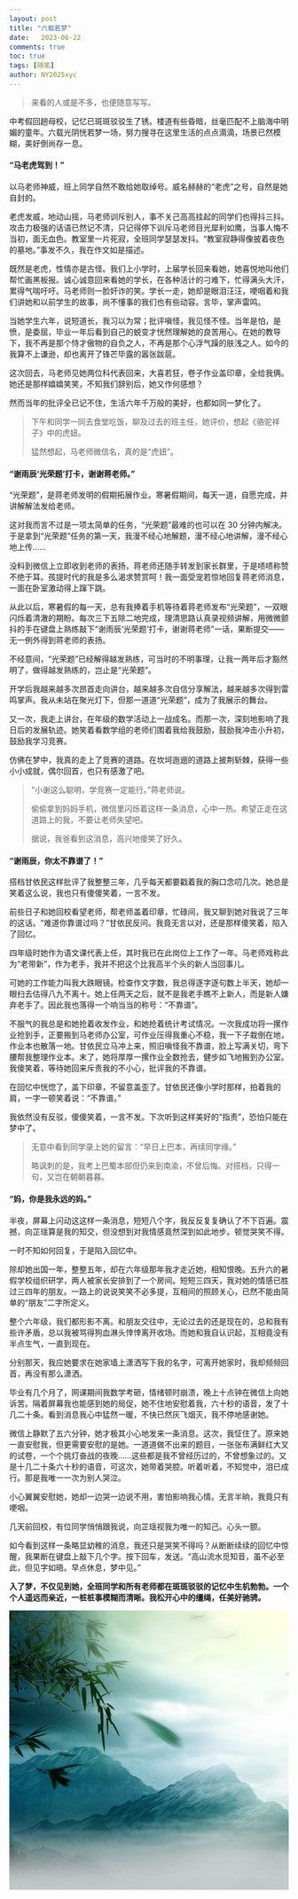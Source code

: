```yaml
---
layout: post
title: "六载若梦"
date:   2023-06-22
comments: true
toc: true
tags: [随笔]
author: NY2025xyc
---
```


> 来看的人或是不多，也便随意写写。

中考假回趟母校，记忆已斑斑驳驳生了锈。楼道有些昏暗，丝毫匹配不上脑海中明媚的童年。六载光阴恍若梦一场，努力搜寻在这里生活的点点滴滴，场景已然模糊，美好倒尚存一息。

#### “马老虎驾到！”

以马老师神威，班上同学自然不敢给她取绰号。威名赫赫的“老虎”之号，自然是她自封的。

老虎发威，地动山摇，马老师训斥别人，事不关己高高挂起的同学们也得抖三抖。攻击力极强的话语已然记不清，只记得停下训斥马老师目光犀利如鹰，当事人悔不当初，面无血色。教室里一片死寂，全班同学瑟瑟发抖。“教室寂静得像披着夜色的墓地。”事发不久，我在作文如是描述。

既然是老虎，性情亦是古怪。我们上小学时，上届学长回来看她，她喜悦地叫他们帮忙画黑板报。诚心诚意回来看她的学长，在各种活计的刁难下，忙得满头大汗，累得气喘吁吁。马老师则一脸奸诈的笑。学长一走，她却是眼泪汪汪，哽咽着和我们讲她和以前学生的故事，尚不懂事的我们也有些动容。言毕，掌声雷鸣。

当她学生六年，说短道长，我习以为常；批评嗔怪，我见怪不怪。当年是怕，是愤，是委屈，毕业一年后看到自己的蜕变才恍然理解她的良苦用心。在她的教导下，我不再是那个恃才傲物的自负之人，不再是那个心浮气躁的肤浅之人。如今的我算不上谦逊，却也离开了锋芒毕露的嚣张跋扈。

这次回去，马老师见她两位科代表回来，大喜若狂，卷子作业盖印章，全给我俩。她还是那样嬉嬉笑笑，不知我们辞别后，她又作何感想？

然而当年的批评全已记不住，生活六年千万般的美好，也都如同一梦化了。

> 下午和同学一同去食堂吃饭，聊及过去的班主任，她评价，想起《骆驼祥子》中的虎妞。
>
> 猛然想起，马老师微信名，真的是“虎妞”。

#### “谢雨辰‘光荣题’打卡，谢谢蒋老师。”

“光荣题”，是蒋老师发明的假期拓展作业。寒暑假期间，每天一道，自愿完成，并讲解解法发给老师。

这对我而言不过是一项太简单的任务，“光荣题”最难的也可以在 30 分钟内解决。于是拿到“光荣题”任务的第一天，我漫不经心地解题，漫不经心地讲解，漫不经心地上传……

没料到微信上立即收到老师的表扬，蒋老师还随手转发到家长群里，于是啧啧称赞不绝于耳。孩提时代的我是多么渴求赞赏呵！我一面受宠若惊地回复蒋老师消息，一面在卧室激动得上蹿下跳。

从此以后，寒暑假的每一天，总有我捧着手机等待着蒋老师发布“光荣题”，一双眼闪烁着清澈的期盼。每次三下五除二地完成，理清思路认真录视频讲解，用微微颤抖的手在键盘上熟练敲下“谢雨辰‘光荣题’打卡，谢谢蒋老师”一话，果断提交——无一例外得到蒋老师的表扬。

不经意间，“光荣题”已经解得越发熟练，可当时的不明事理，让我一两年后才豁然明了，做得越发熟练的，岂止是“光荣题”。

开学后我越来越多次昂首走向讲台，越来越多次自信分享解法，越来越多次得到雷鸣掌声。我从未站在聚光灯下，但那一道道“光荣题”，成为了我展示的舞台。

又一次，我走上讲台，在年级的数学活动上一战成名。而那一次，深刻地影响了我日后的发展轨迹。她笑着看数学组的老师们围着我给我鼓励，鼓励我冲击小升初，鼓励我学习竞赛。

仿佛在梦中，我真的走上了竞赛的道路。在坎坷迤逦的道路上披荆斩棘，获得一些小小成就，偶尔回首，也只有感激了吧。

> “小谢这么聪明，学竞赛一定能行。”蒋老师说。
>
> 偷偷拿到妈妈手机，微信里闪烁着这样一条消息，心中一热。希望正走在这道路上的我，不要让老师失望吧。
>
> 据说，我爸看到这消息，高兴地傻笑了好久。

#### “谢雨辰，你太不靠谱了！”

搭档甘依民这样批评了我整整三年，几乎每天都要戳着我的胸口念叨几次。她总是笑着这么说，我也只有傻傻笑着，一言不发。

前些日子和她回校看望老师，帮老师盖着印章，忙碌间，我又聊到她对我说了三年的这话。“难道你靠谱过吗？”甘依民反问。我竟无言以对，还是那样傻笑着，陷入了回忆。

四年级时她作为语文课代表上任，其时我已在此岗位上工作了一年。马老师戏称此为“老带新”，作为老手，我并不把这个比我高半个头的新人当回事儿。

可她的工作能力叫我大跌眼镜。检查作文字数，我总得逐字逐句数上半天，她却一眼扫去估得八九不离十。她上任两天之后，就不是我老手瞧不上新人，而是新人嫌弃老手了。因此我也落得一个响当当的称号：“不靠谱”。

不服气的我总是和她抢着收发作业，和她抢着统计考试情况。一次我成功将一摞作业抢到手，正要搬到马老师办公室，可作业压得我重心不稳，我一下子栽倒在地，作业本也散落一地。甘依民立马冲上来，照旧嗔怪我不靠谱，脸上写满关切，弯下腰帮我整理作业本。末了，她将厚厚一摞作业全数抢去，健步如飞地搬到办公室。我傻笑着，等待她回来斥责我的不小心，批评我的不靠谱。

在回忆中恍惚了，盖下印章，不留意盖歪了。甘依民还像小学时那样，拍着我的肩，一字一顿笑着说：“不靠谱。”

我依然没有反驳，傻傻笑着，一言不发。下次听到这样美好的“指责”，恐怕只能在梦中了。

> 无意中看到同学录上她的留言：“早日上巴本，再续同学缘。”
>
> 略讽刺的是，我考上巴蜀本部但仍来到南渝，不曾后悔。对搭档，只得一句，又岂在朝朝暮暮。

#### “妈，你是我永远的妈。”

半夜，屏幕上闪动这这样一条消息，短短八个字，我反反复复确认了不下百遍。震撼，向芷瑶算是我的知交，但没想到对我情感竟然深到如此地步。顿觉哭笑不得。

一时不知如何回复，于是陷入回忆中。

除却她出国一年，整整五年，却在六年级那年我才走近她，相知恨晚。五升六的暑假学校组织研学，两人被家长安排到了一个房间。短短三四天，我对她的情感已胜过三四年的朋友。一路上的说说笑笑不必多提，互相间的照顾关心，已然不能由简单的“朋友”二字所定义。

整个六年级，我们都形影不离。和朋友交往中，无论过去的还是现在的，总和我有些许矛盾，总以我被骂得狗血淋头悻悻离开收场。而她和我自认识起，互相竟没有半点生气，一直到现在。

分别那天，我应她要求在她家墙上潇洒写下我的名字，可离开她家时，我却频频回首，再没有那么潇洒。

毕业有几个月了，网课期间我数学考砸，情绪顿时崩溃，晚上十点钟在微信上向她诉苦。隔着屏幕我也能感到她的局促，她不住地安慰着我，六十秒的语音，发了十几二十条。看到消息我心中猛然一暖，不快已然灰飞烟灭，我不停地感谢她。

微信上静默了五六分钟，她才极其小心地发来一条消息。这次，我怔住了。原来她一直安慰我，但更需要安慰的是她。一道道做不出来的题目，一张张布满鲜红大叉的试卷，一个个挑灯奋战的夜晚……这些都是我不曾经历过的，不曾想象过的。又是十几二十条六十秒的语音，可这次，她带着哭腔。听着听着，不知觉中，泪已成行。那是我唯一一次为别人哭泣。

小心翼翼安慰她，她却一边哭一边说不用，害怕影响我心情。无言半晌，我竟只有哽咽。

几天前回校，有位同学悄悄跟我说，向芷瑶视我为唯一的知己。心头一颤。

如今看到这样一条略显幼稚的消息，我还只是哭笑不得吗？从断断续续的回忆中惊醒，我果断在键盘上敲下几个字。按下回车，发送。“高山流水觅知音，虽不必至此，但见字如晤。早点休息，梦中见。”

**入了梦，不仅见到她，全班同学和所有老师都在斑斑驳驳的记忆中生机勃勃。一个个人遥远而亲近，一桩桩事模糊而清晰。我松开心中的缰绳，任美好驰骋。**

![](https://raw.githubusercontent.com/NY2025xyc/ny2025xyc.github.io/main/images/3WmJjyjEmM.jpg)
